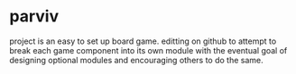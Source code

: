 # parviv

project is an easy to set up board game.
editting on github to attempt to break each game component into its own module with the eventual goal of designing optional modules and encouraging others to do the same.
